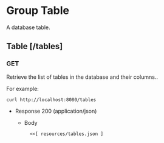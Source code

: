 # Group Table
A database table.


## Table [/tables]

### GET
Retrieve the list of tables in the database and their columns..

For example:

```
curl http://localhost:8080/tables
```
+ Response 200 (application/json)

    + Body
    
            <<[ resources/tables.json ]

